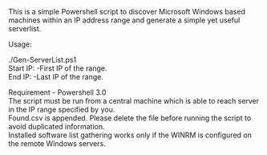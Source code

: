 This is a simple Powershell script to discover Microsoft Windows based machines within an IP address range and generate a simple yet useful serverlist.

Usage:

./Gen-ServerList.ps1  
Start IP: -First IP of the range.  
End IP: -Last IP of the range.  


Requirement - Powershell 3.0  
The script must be run from a central machine which is able to reach server in the IP range specified by you.  
Found.csv is appended. Please delete the file before running the script to avoid duplicated information.  
Installed software list gathering works only if the WINRM is configured on the remote Windows servers.  
